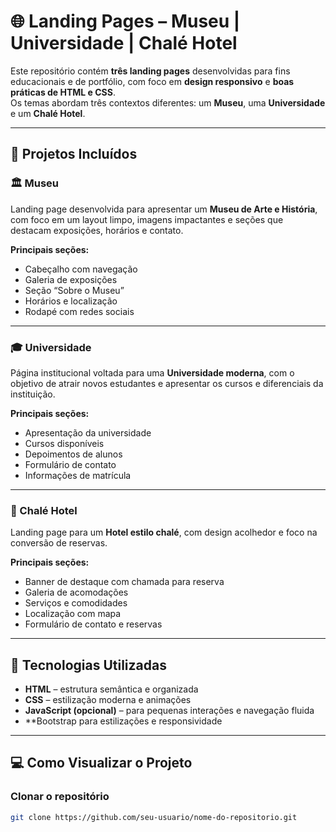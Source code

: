 # 🌐 Landing Pages – Museu | Universidade | Chalé Hotel

Este repositório contém **três landing pages** desenvolvidas para fins educacionais e de portfólio, com foco em **design responsivo** e **boas práticas de HTML e CSS**.  
Os temas abordam três contextos diferentes: um **Museu**, uma **Universidade** e um **Chalé Hotel**.

---

## 🎨 Projetos Incluídos

### 🏛️ Museu
Landing page desenvolvida para apresentar um **Museu de Arte e História**, com foco em um layout limpo, imagens impactantes e seções que destacam exposições, horários e contato.

**Principais seções:**
- Cabeçalho com navegação
- Galeria de exposições
- Seção “Sobre o Museu”
- Horários e localização
- Rodapé com redes sociais

---

### 🎓 Universidade
Página institucional voltada para uma **Universidade moderna**, com o objetivo de atrair novos estudantes e apresentar os cursos e diferenciais da instituição.

**Principais seções:**
- Apresentação da universidade
- Cursos disponíveis
- Depoimentos de alunos
- Formulário de contato
- Informações de matrícula

---

### 🏡 Chalé Hotel
Landing page para um **Hotel estilo chalé**, com design acolhedor e foco na conversão de reservas.

**Principais seções:**
- Banner de destaque com chamada para reserva
- Galeria de acomodações
- Serviços e comodidades
- Localização com mapa
- Formulário de contato e reservas

---

## 🧠 Tecnologias Utilizadas

- **HTML** – estrutura semântica e organizada  
- **CSS** – estilização moderna e animações  
- **JavaScript (opcional)** – para pequenas interações e navegação fluida  
- **Bootstrap para estilizações e responsividade

---

## 💻 Como Visualizar o Projeto

###  Clonar o repositório
```bash
git clone https://github.com/seu-usuario/nome-do-repositorio.git
